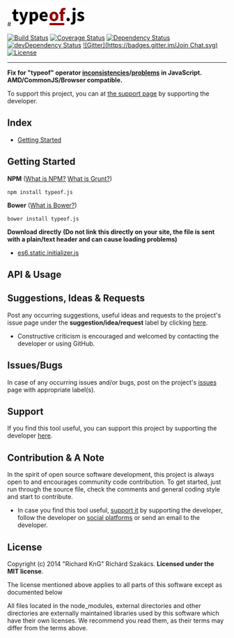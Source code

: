 #![typeof.js logo](doc/logo/typeof.js_logo.png "typeof.js")

[![Build Status](https://travis-ci.org/richard-kng/qulog.svg?branch=master)](https://travis-ci.org/richard-kng/qulog)
[![Coverage Status](https://img.shields.io/coveralls/slara/generator-reveal.svg)](https://coveralls.io/r/slara/generator-reveal?branch=master)
[![Dependency Status](https://david-dm.org/richard-kng/qulog.svg)](https://david-dm.org/richard-kng/qulog)
[![devDependency Status](https://david-dm.org/richard-kng/qulog/dev-status.svg)](https://david-dm.org/richard-kng/qulog#info=devDependencies)
[![Gitter](https://badges.gitter.im/Join Chat.svg)](https://gitter.im/richard-kng/qulog?utm_source=badge&utm_medium=badge&utm_campaign=pr-badge)
[![License](http://img.shields.io/:license-mit-blue.svg)](LICENSE-MIT)
___
__Fix for "typeof" operator [inconsistencies](https://developer.mozilla.org/en-US/docs/Web/JavaScript/Reference/Operators/typeof)/[problems](http://javascript.crockford.com/remedial.html) in JavaScript.__<br/>
__AMD/CommonJS/Browser compatible.__

To support this project, you can at [the support page](http://richard-kng.github.io/support/) by supporting the developer.

Index
-----
* [Getting Started](#getting-started)

Getting Started
---------------

__NPM__ ([What is NPM?](https://docs.nodejitsu.com/articles/getting-started/npm/what-is-npm) [What is Grunt?](http://gruntjs.com/))

    npm install typeof.js

__Bower__ ([What is Bower?](http://bower.io/))

    bower install typeof.js

__Download directly__ __(Do not link this directly on your site, the file is sent with a plain/text header and can cause loading problems)__

- [es6.static.initializer.js](https://raw.githubusercontent.com/richard-kng/typeof.js/master/lib/es6.static.initializer.js)

API & Usage
-----------

Suggestions, Ideas & Requests
-----------------------------
Post any occurring suggestions, useful ideas and requests to the project's issue page under the __suggestion/idea/request__ label by clicking [here](https://github.com/richard-kng/typeof.js/labels/suggestion/idea/request).

 - Constructive criticism is encouraged and welcomed by contacting the developer or using GitHub.

Issues/Bugs
-----------
In case of any occurring issues and/or bugs, post on the project's [issues](https://github.com/richard-kng/typeof.js/issues) page with appropriate label(s).

Support
-------
If you find this tool useful, you can support this project by supporting the developer [here](http://richard-kng.github.io/support/).

Contribution & A Note
---------------------
In the spirit of open source software development, this project is always open to and encourages community code contribution. To get started, just run through the source file, check the comments and general coding style and start to contribute.

- In case you find this tool useful, [support it](http://richard-kng.github.io/support/) by supporting the developer, follow the developer on [social platforms](http://richard-kng.github.io/support/#social) or send an email to the developer.

License
-------
Copyright (c) 2014 "Richard KnG" Richárd Szakács. __Licensed under the MIT license__.

The license mentioned above applies to all parts of this software except as
documented below

All files located in the node_modules, external directories and other directories are
externally maintained libraries used by this software which have their
own licenses. We recommend you read them, as their terms may differ from
the terms above.
